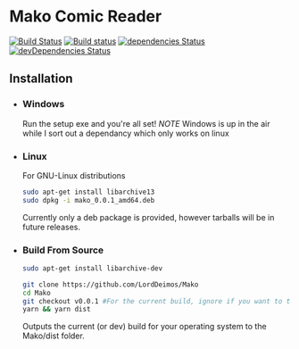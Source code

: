 # Mako Comic Reader
[![Build Status](https://travis-ci.org/LordDeimos/Mako.svg?branch=master)](https://travis-ci.org/LordDeimos/Mako) [![Build status](https://ci.appveyor.com/api/projects/status/dt9x751u4dasgjfe?svg=true)](https://ci.appveyor.com/project/LordDeimos/mako) [![dependencies Status](https://david-dm.org/LordDeimos/Mako/status.svg)](https://david-dm.org/LordDeimos/Mako) [![devDependencies Status](https://david-dm.org/LordDeimos/Mako/dev-status.svg)](https://david-dm.org/LordDeimos/Mako?type=dev)

## Installation
* ### Windows
   Run the setup exe and you're all set!
   *NOTE* Windows is up in the air while I sort out a dependancy which only works on linux
* ### Linux
   For GNU-Linux distributions
   ```sh
   sudo apt-get install libarchive13
   sudo dpkg -i mako_0.0.1_amd64.deb
   ```
   Currently only a deb package is provided, however tarballs will be in future releases.
* ### Build From Source
   
   ```sh
   sudo apt-get install libarchive-dev
   ```

   ```sh
   git clone https://github.com/LordDeimos/Mako
   cd Mako
   git checkout v0.0.1 #For the current build, ignore if you want to test the dev version
   yarn && yarn dist
   ```
   Outputs the current (or dev) build for your operating system to the Mako/dist folder.
